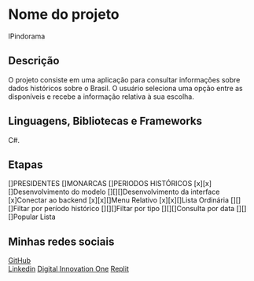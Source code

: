 # Nome do projeto

IPindorama

## Descrição

O projeto consiste em uma aplicação para consultar informações sobre dados históricos sobre o Brasil.
O usuário seleciona uma opção entre as disponíveis e recebe a informação relativa à sua escolha.

## Linguagens, Bibliotecas e Frameworks

C#.

## Etapas

[]PRESIDENTES []MONARCAS []PERIODOS HISTÓRICOS
[x][x][]Desenvolvimento do modelo
[][][]Desenvolvimento da interface
[x]Conectar ao backend
[x][x][]Menu Relativo
[x][x][]Lista Ordinária
[][][]Filtar por período histórico
[][][]Filtar por tipo
[][][]Consulta por data
[][][]Popular Lista

## Minhas redes sociais

[GitHub](https://github.com/hardcore3m)  
[Linkedin](http://br.linkedin.com/in/rrmarins)
[Digital Innovation One](https://web.digitalinnovation.one/users/rafaelmarins)
[Replit](https://replit.com/@hardcore3m)
